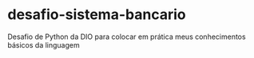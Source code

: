 # desafio-sistema-bancario
Desafio de Python da DIO para colocar em prática meus conhecimentos básicos da linguagem
